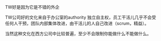 TW好是因为它是不错的外企

TW公司好的文化来自于办公室的authority 独立自主权，员工干活儿几乎不会受任何人干预，团队内部集体改进，由干活儿的人自己改进（scrum，精益）。

当然这种文化在西方公司中比较普遍，至少不会限制你能做什么不能做什么。
